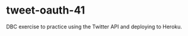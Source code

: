 tweet-oauth-41
==============

DBC exercise to practice using the Twitter API and deploying to Heroku.

